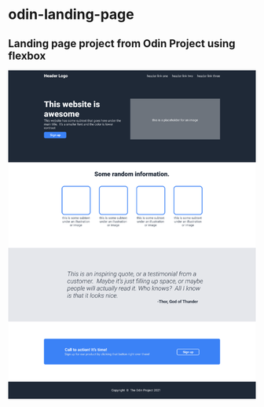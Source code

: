 # odin-landing-page

## Landing page project from Odin Project using flexbox

![sample image of the project](image/odin-project.png)
